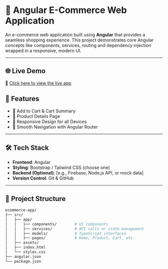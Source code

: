 # 🛒 Angular E-Commerce Web Application

An e-commerce web application built using **Angular** that provides a seamless shopping experience. This project demonstrates core Angular concepts like components, services, routing and dependency injection wrapped in a responsive, modern UI.

---
## 🌐 Live Demo

🔗 [Click here to view the live app]([https://https://github.com/gandi-venkata-praneeth-530/anglar-ecomm--inline-style.netlify.app](https://6829c9face6033deb4528a34--merry-brigadeiros-8ed590.netlify.app/))


## 🚀 Features

- 🛒 Add to Cart & Cart Summary  
- 📄 Product Details Page  
- 📱 Responsive Design for all Devices  
- 🧭 Smooth Navigation with Angular Router  

---

## 🛠️ Tech Stack

- **Frontend**: Angular  
- **Styling**: Bootstrap / Tailwind CSS (choose one)  
- **Backend (Optional)**: [e.g., Firebase, Node.js API, or mock data]  
- **Version Control**: Git & GitHub  

---

## 📁 Project Structure

```bash
ecommerce-app/
├── src/
│   ├── app/
│   │   ├── components/        # UI components
│   │   ├── services/          # API calls or state management
│   │   ├── models/            # TypeScript interfaces
│   │   ├── pages/             # Home, Product, Cart, etc.
│   ├── assets/
│   ├── index.html
│   └── styles.css
├── angular.json
└── package.json
